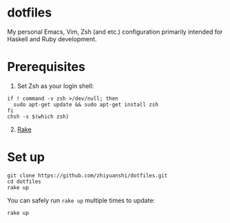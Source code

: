 # dotfiles

My personal Emacs, Vim, Zsh (and etc.) configuration primarily intended for Haskell and Ruby development.

# Prerequisites

1. Set Zsh as your login shell:

  ```
  if ! command -v zsh >/dev/null; then
    sudo apt-get update && sudo apt-get install zsh
  fi
  chsh -s $(which zsh)
  ```

2. [Rake](https://github.com/ruby/rake)

# Set up

```
git clone https://github.com/zhiyuanshi/dotfiles.git
cd dotfiles
rake up
```

You can safely run `rake up` multiple times to update:

```
rake up
```
